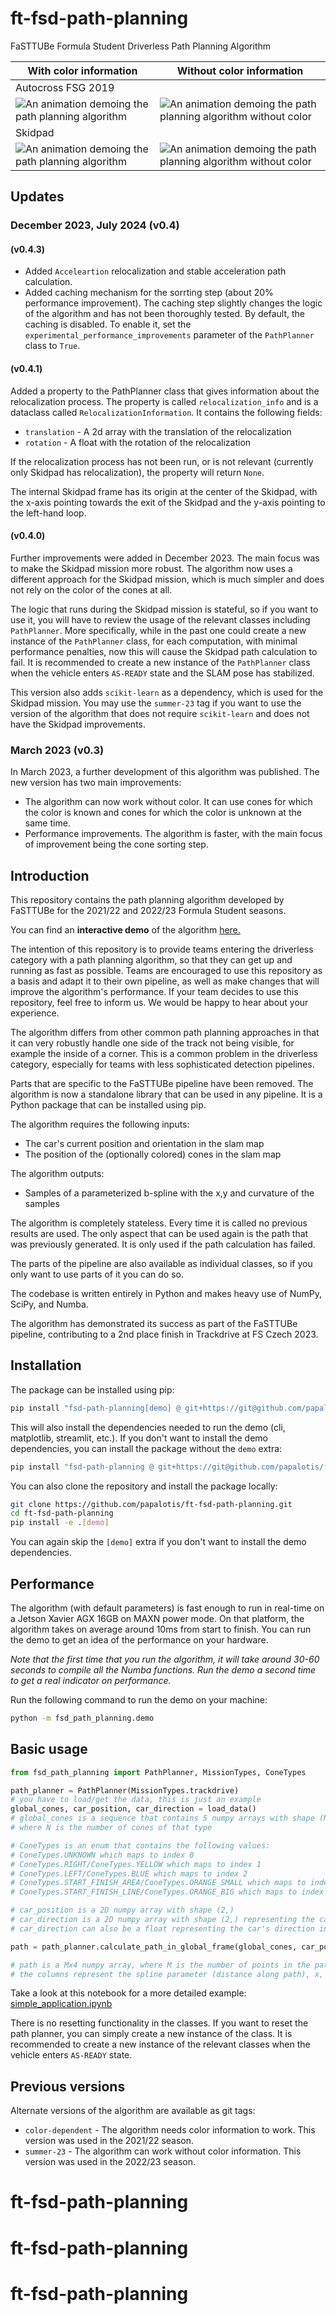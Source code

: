 # ft-fsd-path-planning

FaSTTUBe Formula Student Driverless Path Planning Algorithm

<!-- ![An animation demoing the path planning algorithm](animation.gif) -->

| With color information | Without color information |
| ---------------------- | ------------------------- |
| Autocross FSG 2019
|  ![An animation demoing the path planning algorithm](media/fsg_color.gif)                      |        ![An animation demoing the path planning algorithm without color](media/fsg_no_color.gif)                   |
| Skidpad |
| ![An animation demoing the path planning algorithm](media/skidpad_color.gif) | ![An animation demoing the path planning algorithm without color](media/skidpad_no_color.gif) |

## Updates 

### December 2023, July 2024 (v0.4)

#### (v0.4.3)

- Added `Acceleartion` relocalization and stable acceleration path calculation.
- Added caching mechanism for the sorrting step (about 20% performance improvement). The caching step slightly changes the logic of the algorithm and has not been thoroughly tested. By default, the caching is disabled. To enable it, set the `experimental_performance_improvements` parameter of the `PathPlanner` class to `True`.

#### (v0.4.1)

Added a property to the PathPlanner class that gives information about the relocalization process. The property is called `relocalization_info` and is a dataclass called `RelocalizationInformation`. It contains the following fields:

- `translation` - A 2d array with the translation of the relocalization
- `rotation` - A float with the rotation of the relocalization

If the relocalization process has not been run, or is not relevant (currently only Skidpad has relocalization), the property will return `None`.

The internal Skidpad frame has its origin at the center of the Skidpad, with the x-axis pointing towards the exit of the Skidpad and the y-axis pointing to the left-hand loop.

#### (v0.4.0)

Further improvements were added in December 2023. The main focus was to make the Skidpad mission more robust. The algorithm now uses a different approach for the Skidpad mission, which is much simpler and does not rely on the color of the cones at all.

The logic that runs during the Skidpad mission is stateful, so if you want to use it, you will have to review the usage of the relevant classes including `PathPlanner`. More specifically, while in the past one could create a new instance of the `PathPlanner` class, for each computation, with minimal performance penalties, now this will cause the Skidpad path calculation to fail. It is recommended to create a new instance of the `PathPlanner` class when the vehicle enters `AS-READY` state and the SLAM pose has stabilized.

This version also adds `scikit-learn` as a dependency, which is used for the Skidpad mission. You may use the `summer-23` tag if you want to use the version of the algorithm that does not require `scikit-learn` and does not have the Skidpad improvements.

### March 2023 (v0.3)

 In March 2023, a further development of this algorithm was published. The new version has two main improvements:

- The algorithm can now work without color. It can use cones for which the color is known and cones for which the color is unknown at the same time.
- Performance improvements. The algorithm is faster, with the main focus of improvement being the cone sorting step.

## Introduction

This repository contains the path planning algorithm developed by FaSTTUBe for the 2021/22 and 2022/23 Formula Student seasons.

You can find an **interactive demo** of the algorithm <a href="https://ft-fsd-path-planning.streamlit.app//" target="_blank">here.</a>

The intention of this repository is to provide teams entering the driverless category with a path planning algorithm, so that they can get up and running as fast as possible. Teams are encouraged to use this repository as a basis and adapt it to their own pipeline, as well as make changes that will improve the algorithm's performance. If your team decides to use this repository, feel free to inform us. We would be happy to hear about your experience.

The algorithm differs from other common path planning approaches in that it can very robustly handle one side of the track not being visible, for example the inside of a corner. This is a common problem in the driverless category, especially for teams with less sophisticated detection pipelines.

Parts that are specific to the FaSTTUBe pipeline have been removed. The algorithm is now a standalone library that can be used in any pipeline. It is a Python package that can be installed using pip.

The algorithm requires the following inputs:

- The car's current position and orientation in the slam map
- The position of the (optionally colored) cones in the slam map

The algorithm outputs:

- Samples of a parameterized b-spline with the x,y and curvature of the samples

The algorithm is completely stateless. Every time it is called no previous results are
used. The only aspect that can be used again is the path that was previously generated.
It is only used if the path calculation has failed.

The parts of the pipeline are also available as individual classes, so if you only
want to use parts of it you can do so.

The codebase is written entirely in Python and makes heavy use of NumPy, SciPy, and Numba.

The algorithm has demonstrated its success as part of the FaSTTUBe pipeline, contributing to a 2nd place finish in Trackdrive at FS Czech 2023.

## Installation

The package can be installed using pip:

```bash
pip install "fsd-path-planning[demo] @ git+https://git@github.com/papalotis/ft-fsd-path-planning.git"
```

This will also install the dependencies needed to run the demo (cli, matplotlib, streamlit, etc.). If you don't want to install the demo dependencies, you can install the package without the `demo` extra:

```bash
pip install "fsd-path-planning @ git+https://git@github.com/papalotis/ft-fsd-path-planning.git"
```

You can also clone the repository and install the package locally:

```bash
git clone https://github.com/papalotis/ft-fsd-path-planning.git
cd ft-fsd-path-planning
pip install -e .[demo]
```

You can again skip the `[demo]` extra if you don't want to install the demo dependencies.

## Performance

The algorithm (with default parameters) is fast enough to run in real-time on a Jetson Xavier AGX 16GB on MAXN power mode. On that platform, the algorithm takes on average around 10ms from start to finish. You can run the demo to get an idea of the performance on your hardware.

*Note that the first time that you run the algorithm, it will take around 30-60 seconds to compile all the Numba functions. Run the demo a second time to get a real indicator on performance.*

Run the following command to run the demo on your machine:

```bash
python -m fsd_path_planning.demo
```

## Basic usage

```python
from fsd_path_planning import PathPlanner, MissionTypes, ConeTypes

path_planner = PathPlanner(MissionTypes.trackdrive)
# you have to load/get the data, this is just an example
global_cones, car_position, car_direction = load_data() 
# global_cones is a sequence that contains 5 numpy arrays with shape (N, 2),
# where N is the number of cones of that type

# ConeTypes is an enum that contains the following values:
# ConeTypes.UNKNOWN which maps to index 0
# ConeTypes.RIGHT/ConeTypes.YELLOW which maps to index 1
# ConeTypes.LEFT/ConeTypes.BLUE which maps to index 2
# ConeTypes.START_FINISH_AREA/ConeTypes.ORANGE_SMALL which maps to index 3
# ConeTypes.START_FINISH_LINE/ConeTypes.ORANGE_BIG which maps to index 4

# car_position is a 2D numpy array with shape (2,)
# car_direction is a 2D numpy array with shape (2,) representing the car's direction vector
# car_direction can also be a float representing the car's direction in radians

path = path_planner.calculate_path_in_global_frame(global_cones, car_position, car_direction)

# path is a Mx4 numpy array, where M is the number of points in the path
# the columns represent the spline parameter (distance along path), x, y and path curvature

```

Take a look at this notebook for a more detailed example: [simple_application.ipynb](fsd_path_planning/demo/simple_application.ipynb)

There is no resetting functionality in the classes. If you want to reset the path planner, you can simply create a new instance of the class.
It is recommended to create a new instance of the relevant classes when the vehicle enters `AS-READY` state.

## Previous versions

Alternate versions of the algorithm are available as git tags:

- `color-dependent` - The algorithm needs color information to work. This version was used in the 2021/22 season.
- `summer-23` - The algorithm can work without color information. This version was used in the 2022/23 season.
# ft-fsd-path-planning
# ft-fsd-path-planning
# ft-fsd-path-planning
